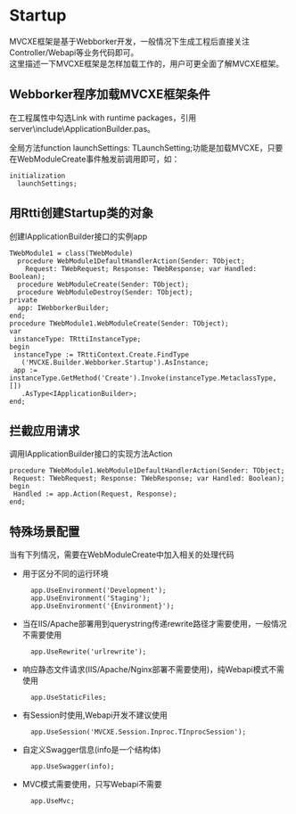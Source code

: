 # Startup
MVCXE框架是基于Webborker开发，一般情况下生成工程后直接关注Controller/Webapi等业务代码即可。<br/>
这里描述一下MVCXE框架是怎样加载工作的，用户可更全面了解MVCXE框架。

## Webborker程序加载MVCXE框架条件
在工程属性中勾选Link with runtime packages，引用server\include\ApplicationBuilder.pas。

全局方法function launchSettings: TLaunchSetting;功能是加载MVCXE，只要在WebModuleCreate事件触发前调用即可，如：

	initialization
	  launchSettings;

## 用Rtti创建Startup类的对象
创建IApplicationBuilder接口的实例app

	TWebModule1 = class(TWebModule)
	  procedure WebModule1DefaultHandlerAction(Sender: TObject;
		Request: TWebRequest; Response: TWebResponse; var Handled: Boolean);
	  procedure WebModuleCreate(Sender: TObject);
	  procedure WebModuleDestroy(Sender: TObject);
	private
	  app: IWebborkerBuilder;
	end;
	procedure TWebModule1.WebModuleCreate(Sender: TObject);
	var
	 instanceType: TRttiInstanceType;
	begin
	 instanceType := TRttiContext.Create.FindType
	   ('MVCXE.Builder.Webborker.Startup').AsInstance;
	 app := instanceType.GetMethod('Create').Invoke(instanceType.MetaclassType, [])
	   .AsType<IApplicationBuilder>;
	end;

## 拦截应用请求
调用IApplicationBuilder接口的实现方法Action

	procedure TWebModule1.WebModule1DefaultHandlerAction(Sender: TObject;
	 Request: TWebRequest; Response: TWebResponse; var Handled: Boolean);
	begin
	 Handled := app.Action(Request, Response);
	end;
	
## 特殊场景配置
当有下列情况，需要在WebModuleCreate中加入相关的处理代码

- 用于区分不同的运行环境

		app.UseEnvironment('Development');
		app.UseEnvironment('Staging');
		app.UseEnvironment('{Environment}');
	
- 当在IIS/Apache部署用到querystring传递rewrite路径才需要使用，一般情况不需要使用

		app.UseRewrite('urlrewrite');
	
- 响应静态文件请求(IIS/Apache/Nginx部署不需要使用)，纯Webapi模式不需使用

		app.UseStaticFiles;
	
- 有Session时使用,Webapi开发不建议使用

		app.UseSession('MVCXE.Session.Inproc.TInprocSession');
	
- 自定义Swagger信息(info是一个结构体)

		app.UseSwagger(info);
	
- MVC模式需要使用，只写Webapi不需要

		app.UseMvc;